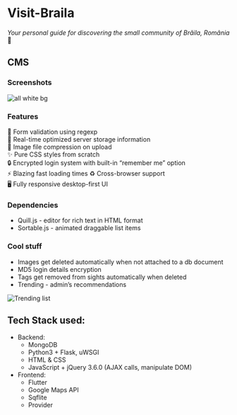 # Visit-Braila
*Your personal guide for discovering the small community of Brăila, România* 📍

## CMS

### Screenshots
![all white bg](https://user-images.githubusercontent.com/55505135/185123116-4d9f7fe0-b61b-4f40-9cc0-e70a9fc88557.png)

### Features
📝 Form validation using regexp  
💾 Real-time optimized server storage information  
🌆 Image file compression on upload  
✨ Pure CSS styles from scratch  
🔒 Encrypted login system with built-in “remember me” option  
⚡️  Blazing fast loading times
♻️  Cross-browser support  
🖥 Fully responsive desktop-first UI

### Dependencies
- Quill.js - editor for rich text in HTML format
- Sortable.js - animated draggable list items

### Cool stuff
- Images get deleted automatically when not attached to a db document
- MD5 login details encryption
- Tags get removed from sights automatically when deleted
- Trending - admin’s recommendations

![Trending list](https://user-images.githubusercontent.com/55505135/185100032-4a6ca134-9426-451a-8f24-fb4df75e88a3.gif)

## Tech Stack used:
- Backend:
  - MongoDB
  - Python3 + Flask, uWSGI
  - HTML & CSS
  - JavaScript + jQuery 3.6.0 (AJAX calls, manipulate DOM)
- Frontend:
  - Flutter
  - Google Maps API
  - Sqflite
  - Provider

